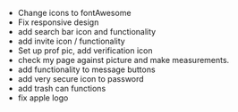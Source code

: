 - Change icons to fontAwesome
- Fix responsive design
- add search bar icon and functionality
- add invite icon / functionality
- Set up prof pic, add verification icon
- check my page against picture and make measurements.
- add functionality to message buttons
- add very secure icon to password
- add trash can functions
- fix apple logo